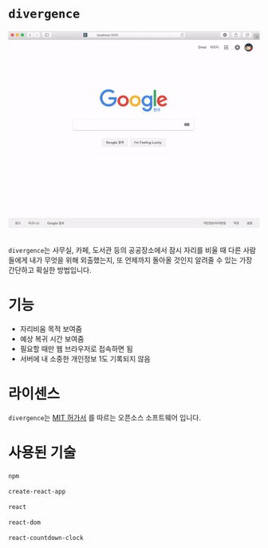 `divergence`
========================
<div align="center"><img src="markdown_media/divergence_gif.gif?raw=true"/></div><br>

`divergence`는 사무실, 카페, 도서관 등의 공공장소에서 잠시 자리를 비울 때 다른 사람들에게 내가 무엇을 위해 외출했는지, 또 언제까지 돌아올 것인지 알려줄 수 있는 가장 간단하고 확실한 방법입니다.

기능
========================
- 자리비움 목적 보여줌
- 예상 복귀 시간 보여줌
- 필요할 때만 웹 브라우저로 접속하면 됨
- 서버에 내 소중한 개인정보 1도 기록되지 않음

라이센스
========================
`divergence`는 [MIT 허가서](https://ko.wikipedia.org/wiki/MIT_허가서) 를 따르는 오픈소스 소프트웨어 입니다.

사용된 기술
========================
`npm`

`create-react-app`

`react`

`react-dom`

`react-countdown-clock`
